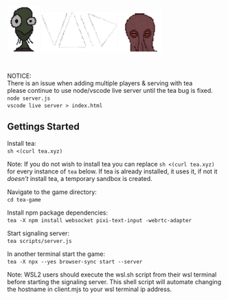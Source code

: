 <p float="left">
  <img src="./game/assets/glonky/glonky-headshot-transparent.png" width="15%" />
  <img src="./game/assets/void/void.gif" width="35%" /> 
  <img src="./game/assets/kraken/kraken-headshot-transparent.png" width="20%" />
</p>

&nbsp;

NOTICE: <br/>
There is an issue when adding multiple players & serving with tea <br/>
please continue to use node/vscode live server until the tea bug is fixed. <br/>
`node server.js` <br/>
`vscode live server > index.html`

## Gettings Started
Install tea: <br/>
`sh <(curl tea.xyz)` <br/>

Note: If you do not wish to install tea you can replace `sh <(curl tea.xyz)` for every instance of `tea` below. If tea is already installed, it uses it, if not it *doesn’t* install tea, a temporary sandbox is created. <br/> 

Navigate to the game directory: <br/>
`cd tea-game`

Install npm package dependencies: <br/>
`tea -X npm install websocket pixi-text-input -webrtc-adapter`

Start signaling server: <br/>
`tea scripts/server.js`

In another terminal start the game: <br/>
`tea -X npx --yes browser-sync start --server`

Note: WSL2 users should execute the wsl.sh script from their wsl terminal before starting the signaling server. This shell script will automate changing the hostname in client.mjs to your wsl terminal ip address. <br/>
